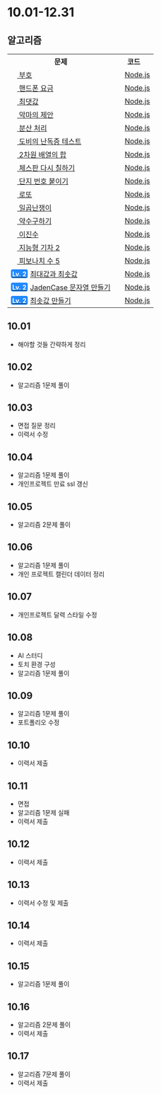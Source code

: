 # 10.01-12.31

## 알고리즘

<table>
    <tr>
        <th>문제</th>
        <th>코드</th>
    </tr>
    <tr>
        <td>
            <a href="https://www.acmicpc.net/problem/1247">
                <img src="https://static.solved.ac/tier_small/3.svg" height="14">
                부호
            </a>
        </td>
        <td>
            <img src="https://via.placeholder.com/12/F1E05A/000000?text=+" height="12">
            <a href="10-02/부호.js">Node.js</a>
        </td>
    </tr>
    <tr>
        <td>
            <a href="https://www.acmicpc.net/problem/1267">
                <img src="https://static.solved.ac/tier_small/3.svg" height="14">
                핸드폰 요금
            </a>
        </td>
        <td>
            <img src="https://via.placeholder.com/12/F1E05A/000000?text=+" height="12">
            <a href="10-04/핸드폰%20요금.js">Node.js</a>
        </td>
    </tr>
    <tr>
        <td>
            <a href="https://www.acmicpc.net/problem/2562">
                <img src="https://static.solved.ac/tier_small/3.svg" height="14">
                최댓값
            </a>
        </td>
        <td>
            <img src="https://via.placeholder.com/12/F1E05A/000000?text=+" height="12">
            <a href="10-05/최댓값.js">Node.js</a>
        </td>
    </tr>
    <tr>
        <td>
            <a href="https://www.acmicpc.net/problem/23972">
                <img src="https://static.solved.ac/tier_small/3.svg" height="14">
                악마의 제안
            </a>
        </td>
        <td>
            <img src="https://via.placeholder.com/12/F1E05A/000000?text=+" height="12">
            <a href="10-05/악마의제안.js">Node.js</a>
        </td>
    </tr>
    <tr>
        <td>
            <a href="https://www.acmicpc.net/problem/1009">
                <img src="https://static.solved.ac/tier_small/4.svg" height="14">
                분산 처리
            </a>
        </td>
        <td>
            <img src="https://via.placeholder.com/12/F1E05A/000000?text=+" height="12">
            <a href="10-06/분산처리.js">Node.js</a>
        </td>
    </tr>
    <tr>
        <td>
            <a href="https://www.acmicpc.net/problem/2204">
                <img src="https://static.solved.ac/tier_small/5.svg" height="14">
                도비의 난독증 테스트
            </a>
        </td>
        <td>
            <img src="https://via.placeholder.com/12/F1E05A/000000?text=+" height="12">
            <a href="10-08/도비의%20난독증%20테스트.js">Node.js</a>
        </td>
    </tr>
    <tr>
        <td>
            <a href="https://www.acmicpc.net/problem/2167">
                <img src="https://static.solved.ac/tier_small/6.svg" height="14">
                2차원 배열의 합
            </a>
        </td>
        <td>
            <img src="https://via.placeholder.com/12/F1E05A/000000?text=+" height="12">
            <a href="10-09/2차원%20배열의%20합.js">Node.js</a>
        </td>
    </tr>
    <tr>
        <td>
            <a href="https://www.acmicpc.net/problem/1018">
                <img src="https://static.solved.ac/tier_small/7.svg" height="14">
                체스판 다시 칠하기
            </a>
        </td>
        <td>
            <img src="https://via.placeholder.com/12/F1E05A/000000?text=+" height="12">
            <a href="10-11/체스판%20다시%20칠하기.js">Node.js</a>
        </td>
    </tr>
    <tr>
        <td>
            <a href="https://www.acmicpc.net/problem/2667">
                <img src="https://static.solved.ac/tier_small/10.svg" height="14">
                단지 번호 붙이기
            </a>
        </td>
        <td>
            <img src="https://via.placeholder.com/12/F1E05A/000000?text=+" height="12">
            <a href="10-15/단지번호붙이기.js">Node.js</a>
        </td>
    </tr>
    <tr>
        <td>
            <a href="https://www.acmicpc.net/problem/6603">
                <img src="https://static.solved.ac/tier_small/9.svg" height="14">
                로또
            </a>
        </td>
        <td>
            <img src="https://via.placeholder.com/12/F1E05A/000000?text=+" height="12">
            <a href="10-16/로또.js">Node.js</a>
        </td>
    </tr>
    <tr>
        <td>
            <a href="https://www.acmicpc.net/problem/2309">
                <img src="https://static.solved.ac/tier_small/5.svg" height="14">
                일곱난쟁이
            </a>
        </td>
        <td>
            <img src="https://via.placeholder.com/12/F1E05A/000000?text=+" height="12">
            <a href="10-16/일곱난쟁이.js">Node.js</a>
        </td>
    </tr>
    <tr>
        <td>
            <a href="https://www.acmicpc.net/problem/2501">
                <img src="https://static.solved.ac/tier_small/3.svg" height="14">
                약수구하기
            </a>
        </td>
        <td>
            <img src="https://via.placeholder.com/12/F1E05A/000000?text=+" height="12">
            <a href="10-17/약수구하기.js">Node.js</a>
        </td>
    </tr>
    <tr>
        <td>
            <a href="https://www.acmicpc.net/problem/3460">
                <img src="https://static.solved.ac/tier_small/3.svg" height="14">
                이진수
            </a>
        </td>
        <td>
            <img src="https://via.placeholder.com/12/F1E05A/000000?text=+" height="12">
            <a href="10-17/이진수.js">Node.js</a>
        </td>
    </tr>
    <tr>
        <td>
            <a href="https://www.acmicpc.net/problem/2460">
                <img src="https://static.solved.ac/tier_small/3.svg" height="14">
                지능형 기차 2
            </a>
        </td>
        <td>
            <img src="https://via.placeholder.com/12/F1E05A/000000?text=+" height="12">
            <a href="10-17/지능형기차.js">Node.js</a>
        </td>
    </tr>
    <tr>
        <td>
            <a href="https://www.acmicpc.net/problem/10870">
                <img src="https://static.solved.ac/tier_small/4.svg" height="14">
                피보나치 수 5
            </a>
        </td>
        <td>
            <img src="https://via.placeholder.com/12/F1E05A/000000?text=+" height="12">
            <a href="10-17/피보나치수.js">Node.js</a>
        </td>
    </tr>
    <tr>
        <td>
            <a href="https://school.programmers.co.kr/learn/courses/30/lessons/12939" style="display: flex; align-items: center; gap: 5px">
                <div style="
                        display: inline-flex;
                        height: 1.2rem;
                        -webkit-box-align: center;
                        align-items: center;
                        padding: 0px 0.2rem;
                        background-color: rgb(33, 137, 255);
                        border-radius: 0.25rem;
                        color: rgb(255, 255, 255);
                        font-size: 0.875rem;
                        font-weight: 700;
                    ">
                    Lv. 2
                </div>
                최대값과 최솟값
            </a>
        </td>
        <td>
            <img src="https://via.placeholder.com/12/F1E05A/000000?text=+" height="12">
            <a href="10-17/최댓값과%20최솟값.js">Node.js</a>
        </td>
    </tr>
    <tr>
        <td>
            <a href="https://school.programmers.co.kr/learn/courses/30/lessons/12951" style="display: flex; align-items: center; gap: 5px">
                <div style="
                        display: inline-flex;
                        height: 1.2rem;
                        -webkit-box-align: center;
                        align-items: center;
                        padding: 0px 0.2rem;
                        background-color: rgb(33, 137, 255);
                        border-radius: 0.25rem;
                        color: rgb(255, 255, 255);
                        font-size: 0.875rem;
                        font-weight: 700;
                    ">
                    Lv. 2
                </div>
                JadenCase 문자열 만들기
            </a>
        </td>
        <td>
            <img src="https://via.placeholder.com/12/F1E05A/000000?text=+" height="12">
            <a href="10-17/JadenCase%20문자열%20만들기.js">Node.js</a>
        </td>
    </tr>
    <tr>
        <td>
            <a href="https://school.programmers.co.kr/learn/courses/30/lessons/12941" style="display: flex; align-items: center; gap: 5px">
                <div style="
                        display: inline-flex;
                        height: 1.2rem;
                        -webkit-box-align: center;
                        align-items: center;
                        padding: 0px 0.2rem;
                        background-color: rgb(33, 137, 255);
                        border-radius: 0.25rem;
                        color: rgb(255, 255, 255);
                        font-size: 0.875rem;
                        font-weight: 700;
                    ">
                    Lv. 2
                </div>
                최솟값 만들기
            </a>
        </td>
        <td>
            <img src="https://via.placeholder.com/12/F1E05A/000000?text=+" height="12">
            <a href="10-17/최솟값%20만들기.js">Node.js</a>
        </td>
    </tr>
</table>

## 10.01
- 해야할 것들 간략하게 정리

## 10.02
- 알고리즘 1문제 풀이

## 10.03
- 면접 질문 정리
- 이력서 수정

## 10.04
- 알고리즘 1문제 풀이
- 개인프로젝트 만료 ssl 갱신

## 10.05
- 알고리즘 2문제 풀이

## 10.06
- 알고리즘 1문제 풀이
- 개인 프로젝트 캘린더 데이터 정리

## 10.07
- 개인프로젝트 달력 스타일 수정

## 10.08
- AI 스터디
- 토치 환경 구성
- 알고리즘 1문제 풀이

## 10.09
- 알고리즘 1문제 풀이
- 포트폴리오 수정

## 10.10
- 이력서 제출

## 10.11
- 면접
- 알고리즘 1문제 실패
- 이력서 제출

## 10.12
- 이력서 제출

## 10.13
- 이력서 수정 및 제출

## 10.14
- 이력서 제출

## 10.15
- 알고리즘 1문제 풀이

## 10.16
- 알고리즘 2문제 풀이
- 이력서 제출

## 10.17
- 알고리즘 7문제 풀이
- 이력서 제출